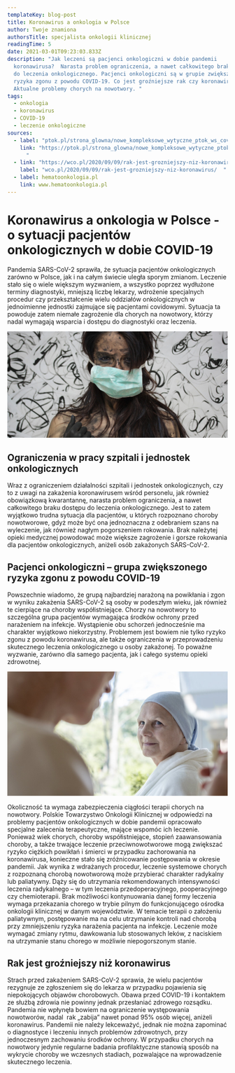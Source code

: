 ```yaml
---
templateKey: blog-post
title: Koronawirus a onkologia w Polsce
author: Twoje znamiona
authorsTitle: specjalista onkologii klinicznej
readingTime: 5
date: 2021-03-01T09:23:03.833Z
description: "Jak leczeni są pacjenci onkologiczni w dobie pandemii
  koronawirusa?  Narasta problem ograniczenia, a nawet całkowitego braku dostępu
  do leczenia onkologicznego. Pacjenci onkologiczni są w grupie zwiększonego
  ryzyka zgonu z powodu COVID-19. Co jest groźniejsze rak czy koronawirus?
  Aktualne problemy chorych na nowotwory. "
tags:
  - onkologia
  - koronawirus
  - COVID-19
  - leczenie onkologiczne
sources:
  - label: "ptok.pl/strona_glowna/nowe_kompleksowe_wytyczne_ptok_ws_covid_19  "
    link: "https://ptok.pl/strona_glowna/nowe_kompleksowe_wytyczne_ptok_ws_covid_19  \
      "
  - link: "https://wco.pl/2020/09/09/rak-jest-grozniejszy-niz-koronawirus/  "
    label: "wco.pl/2020/09/09/rak-jest-grozniejszy-niz-koronawirus/  "
  - label: hematoonkologia.pl
    link: www.hematoonkologia.pl
---
```

# Koronawirus a onkologia w Polsce - o sytuacji pacjentów onkologicznych w dobie COVID-19

Pandemia SARS-CoV-2 sprawiła, że sytuacja pacjentów onkologicznych zarówno w Polsce, jak i na całym świecie uległa sporym zmianom. Leczenie stało się o wiele większym wyzwaniem, a wszystko poprzez wydłużone terminy diagnostyki, mniejszą liczbę lekarzy, wdrożenie specjalnych procedur czy przekształcenie wielu oddziałów onkologicznych w jednoimienne jednostki zajmujące się pacjentami covidowymi. Sytuacja ta powoduje zatem niemałe zagrożenie dla chorych na nowotwory, którzy nadal wymagają wsparcia i dostępu do diagnostyki oraz leczenia.

![pandemia](img/koronawirus.jpg "pandemia")


## Ograniczenia w pracy szpitali i jednostek onkologicznych

Wraz z ograniczeniem działalności szpitali i jednostek onkologicznych, czy to z uwagi na zakażenia koronawirusem wśród personelu, jak również obowiązkową kwarantannę, narasta problem ograniczenia, a nawet całkowitego braku dostępu do leczenia onkologicznego. Jest to zatem wyjątkowo trudna sytuacja dla pacjentów, u których rozpoznano choroby nowotworowe, gdyż może być ona jednoznaczna z odebraniem szans na wyleczenie, jak również nagłym pogorszeniem rokowania. Brak należytej opieki medycznej powodować może większe zagrożenie i gorsze rokowania dla pacjentów onkologicznych, aniżeli osób zakażonych SARS-CoV-2.  

## Pacjenci onkologiczni – grupa zwiększonego ryzyka zgonu z powodu COVID-19

Powszechnie wiadomo, że grupą najbardziej narażoną na powikłania i zgon w wyniku zakażenia SARS-CoV-2 są osoby w podeszłym wieku, jak również te cierpiące na choroby współistniejące. Chorzy na nowotwory to szczególna grupa pacjentów wymagająca środków ochrony przed narażeniem na infekcje. Wystąpienie obu schorzeń jednocześnie ma charakter wyjątkowo niekorzystny. Problemem jest bowiem nie tylko ryzyko zgonu z powodu koronawirusa, ale także ograniczenia w przeprowadzeniu skutecznego leczenia onkologicznego u osoby zakażonej. To poważne wyzwanie, zarówno dla samego pacjenta, jak i całego systemu opieki zdrowotnej.

![hematoonkologia](img/koronawirus2.jpg "hematoonkologia")



Okoliczność ta wymaga zabezpieczenia ciągłości terapii chorych na nowotwory. Polskie Towarzystwo Onkologii Klinicznej w odpowiedzi na problemy pacjentów onkologicznych w dobie pandemii opracowało specjalne zalecenia terapeutyczne, mające wspomóc ich leczenie. Ponieważ wiek chorych, choroby współistniejące, stopień zaawansowania choroby, a także trwające leczenie przeciwnowotworowe mogą zwiększać ryzyko ciężkich powikłań i śmierci w przypadku zachorowania na koronawirusa, konieczne stało się zróżnicowanie postępowania w okresie pandemii. Jak wynika z wdrażanych procedur, leczenie systemowe chorych z rozpoznaną chorobą nowotworową może przybierać charakter radykalny lub paliatywny. Dąży się do utrzymania rekomendowanych intensywności leczenia radykalnego – w tym leczenia przedoperacyjnego, pooperacyjnego czy chemioterapii. Brak możliwości kontynuowania danej formy leczenia wymaga przekazania chorego w trybie pilnym do funkcjonującego ośrodka onkologii klinicznej w danym województwie. W temacie terapii o założeniu paliatywnym, postępowanie ma na celu utrzymanie kontroli nad chorobą przy zmniejszeniu ryzyka narażenia pacjenta na infekcje. Leczenie może wymagać zmiany rytmu, dawkowania lub stosowanych leków, z naciskiem na utrzymanie stanu chorego w możliwie niepogorszonym stanie.

<More link="/blog/diagnostyka-i-leczenie-czerniaka-w-dobie-epidemii-koronawirusa" text="Leczenie czerniaka w pandemii - zalecenia." cta="Sprawdź" />


## Rak jest groźniejszy niż koronawirus

Strach przed zakażeniem SARS-CoV-2 sprawia, że wielu pacjentów rezygnuje ze zgłoszeniem się do lekarza w przypadku pojawienia się niepokojących objawów chorobowych. Obawa przed COVID-19 i kontaktem ze służbą zdrowia nie powinny jednak przesłaniać zdrowego rozsądku. Pandemia nie wpłynęła bowiem na ograniczenie występowania nowotworów, nadal  rak „zabija” nawet ponad 95% osób więcej, aniżeli koronawirus. Pandemii nie należy lekceważyć, jednak nie można zapominać o diagnostyce i leczeniu innych problemów zdrowotnych, przy jednoczesnym zachowaniu środków ochrony. W przypadku chorych na nowotwory jedynie regularne badania profilaktyczne stanowią sposób na wykrycie choroby we wczesnych stadiach, pozwalające na wprowadzenie skutecznego leczenia.